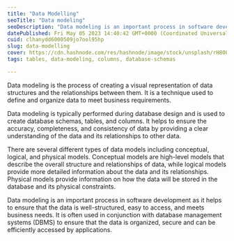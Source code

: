 ```yaml
---
title: "Data Modelling"
seoTitle: "Data modeling"
seoDescription: "Data modeling is an important process in software development as it helps to ensure that the data is well-structured, easy to access, and meets business"
datePublished: Fri May 05 2023 14:40:42 GMT+0000 (Coordinated Universal Time)
cuid: clhanydd6000509jo7ool95hp
slug: data-modelling
cover: https://cdn.hashnode.com/res/hashnode/image/stock/unsplash/rH8O0FHFpfw/upload/33c477896601131e87463d03d8928763.jpeg
tags: tables, data-modeling, columns, database-schemas

---
```


Data modeling is the process of creating a visual representation of data structures and the relationships between them. It is a technique used to define and organize data to meet business requirements.

Data modeling is typically performed during database design and is used to create database schemas, tables, and columns. It helps to ensure the accuracy, completeness, and consistency of data by providing a clear understanding of the data and its relationships to other data.

There are several different types of data models including conceptual, logical, and physical models. Conceptual models are high-level models that describe the overall structure and relationships of data, while logical models provide more detailed information about the data and its relationships. Physical models provide information on how the data will be stored in the database and its physical constraints.

Data modeling is an important process in software development as it helps to ensure that the data is well-structured, easy to access, and meets business needs. It is often used in conjunction with database management systems (DBMS) to ensure that the data is organized, secure and can be efficiently accessed by applications.